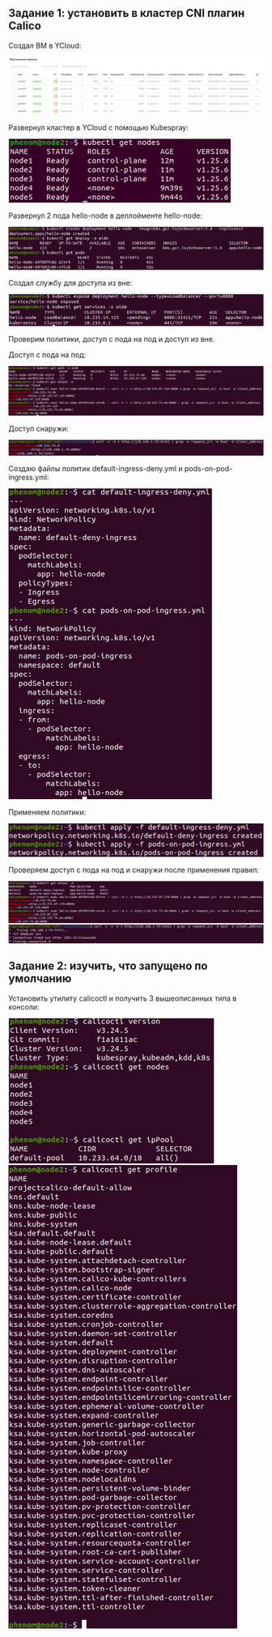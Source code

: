 ## Задание 1: установить в кластер CNI плагин Calico

Создал ВМ в YCloud:

![Screenshot](12.5-1-1.png)

Развернул кластер в YCloud с помощью Kubespray:

![Screenshot](12.5-1-2(new-file).png)

Развернул 2 пода hello-node в деплойменте hello-node:

![Screenshot](12.5-1-3.png)

Создал службу для доступа из вне:

![Screenshot](12.5-1-4.png)

Проверим политики, доступ с пода на под и доступ из вне.

Доступ с пода на под:

![Screenshot](12.5-1-5.png)

Доступ снаружи:

![Screenshot](12.5-1-6.png)

Создаю файлы политик default-ingress-deny.yml и pods-on-pod-ingress.yml:

![Screenshot](12.5-1-7.png)

Применяем политики:

![Screenshot](12.5-1-8.png)
 
Проверяем доступ с пода на под и снаружи после применения правил:

![Screenshot](12.5-1-9.png)
![Screenshot](12.5-1-10.png)

## Задание 2: изучить, что запущено по умолчанию

Установить утилиту calicoctl и получить 3 вышеописанных типа в консоли:

![Screenshot](12.5-2-1.png)
![Screenshot](12.5-2-2.png)

